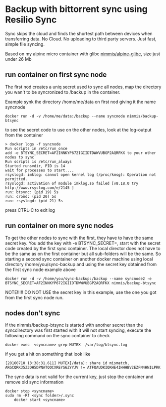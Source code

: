 Backup with bittorrent sync using Resilio Sync
==============================================

Sync skips the cloud and finds the shortest path between devices when transferring data. No Cloud. No uploading to third party servers. Just fast, simple file syncing.

Based on my alpine micro container with glibc [nimmis/alpine-glibc](https://registry.hub.docker.com/u/nimmis/alpine-glibc/), size just under 26 Mb


## run container on first sync node

The first nod creates a uniq secret used to sync all nodes, map the directory you wan't to be syncronized to /backup in the container.

Example synk the directory /home/me/data on first nod giving it the name syncnode

	docker run -d -v /home/me/data:/backup --name syncnode nimmis/backup-btsync


to see the secret code to use on the other nodes, look at the log-output from the container

	> docker logs -f syncnode
	Run scripts in /etc/run_once
	add -e BTSYNC_SECRET=AF2INNKYP672IGIIDTDWWVUBGP2AQRFKX to your other nodes to sync
	Run scripts is /etc/run_always
	Started runsvdir, PID is 14
	wait for processes to start....
	rsyslogd: imklog: cannot open kernel log (/proc/kmsg): Operation not permitted.
	rsyslogd: activation of module imklog.so failed [v8.18.0 try http://www.rsyslog.com/e/2145 ]
	run: btsync: (pid 19) 5s
	run: crond: (pid 20) 5s
	run: rsyslogd: (pid 21) 5s

press CTRL-C to exit log

## run container on more sync nodes

To get the other nodes to sync with the first, they have to have the same secret key. 
You add the key with -e BTSYNC_SECRET=<secret key>, start with the secret code created 
by the first sync container. The local director does not have to be the same as on the 
first container but all sub-folders will be the same. So starting a second sync container
on another docker machine using local directory /home/you/sync-backup and using the secret
key obtained from the first sync node example above 

	docker run -d -v /home/you/sync-backup:/backup --name syncnode2 -e BTSYNC_SECRET=AF2INNKYP672IGIIDTDWWVUBGP2AQRFKX nimmis/backup-btsync

NOTE!!!!! DO NOT USE the secret key in this example, use the one you got from the first sync node run.

## nodes don't sync

If the nimmis/backup-btsync is started with another secret than the syncdirectory was first started with it will not start syncing,
execute the following command on the sync container to check

	docker exec  <syncname> grep MUTEX  /var/log/btsync.log

if you get a hit on something that look like

	[20160710 13:38:31.611] MUTEX[/data]: share id mismatch, ARGCQRK35Z3DH5DPNATQOCXREYS6ZYYJV != ATFQAUDKIQKHE4IHHHBV2EZFN4HNILPRK

The sync data is not valid for the current key, just stop the container and remove old sync information

	docker stop <syncname>
	sudo rm -Rf <sync folder>/.sync
        docker start <syncname>
